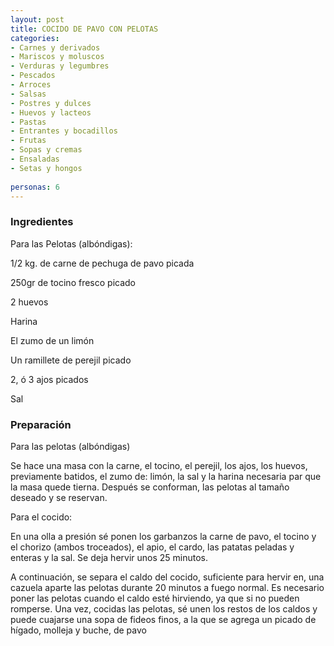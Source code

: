 ```yaml
---
layout: post
title: COCIDO DE PAVO CON PELOTAS
categories:
- Carnes y derivados
- Mariscos y moluscos
- Verduras y legumbres
- Pescados
- Arroces
- Salsas
- Postres y dulces
- Huevos y lacteos
- Pastas
- Entrantes y bocadillos
- Frutas
- Sopas y cremas
- Ensaladas
- Setas y hongos
 
personas: 6 
---
```

<h3>Ingredientes</h3>
Para las Pelotas (albóndigas):

1/2 kg. de carne de pechuga de pavo picada

250gr de tocino fresco picado

2 huevos

Harina

El zumo de un limón

Un ramillete de perejil picado

2, ó 3 ajos picados

Sal

<h3>Preparación</h3>
Para las pelotas (albóndigas)

Se hace una masa con la carne, el tocino, el perejil, los ajos, los huevos, previamente batidos, el zumo de: limón, la sal y la harina necesaria par que la masa quede tierna. Después se conforman, las pelotas al tamaño deseado y se reservan.

Para el cocido:

En una olla a presión sé ponen los garbanzos la carne de pavo, el tocino y el chorizo (ambos troceados), el apio, el cardo, las patatas peladas y enteras y la sal. Se deja hervir unos 25 minutos.

A continuación, se separa el caldo del cocido, suficiente para hervir en, una cazuela aparte las pelotas durante 20 minutos a fuego normal. Es necesario poner las pelotas cuando el caldo esté hirviendo, ya que si no pueden romperse. Una vez, cocidas las pelotas, sé unen los restos de los caldos y puede cuajarse una sopa de fideos finos, a la que se agrega un picado de hígado, molleja y buche, de pavo

